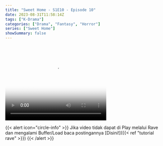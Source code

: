 ```yaml
---
title: "Sweet Home - S1E10 - Episode 10"
date: 2023-08-31T11:58:14Z
tags: ["K-Drama"]
categories: ["Drama", "Fantasy", "Horror"]
series: ["Sweet Home"]
showSummary: false
---
```


<video width="320" height="240" poster="https://www.themoviedb.org/t/p/original/ufomKMiiLD9M2gTdTbKZvCAauph.jpg" controls>
  <source src="https://kp3d-my.sharepoint.com/personal/ryoo_kp3d_onmicrosoft_com/_layouts/15/download.aspx?share=EcPg3oLwQEFCgxEIWilw0oIBIZ4mMGLXeyPVw-XHnL5z6g" type="video/mp4">
  
</video>

{{< alert icon="circle-info" >}}
Jika video tidak dapat di Play melalui Rave dan mengalami Buffer/Load baca postingannya [Disini!]({{< ref "tutorial rave" >}})
{{< /alert >}}
